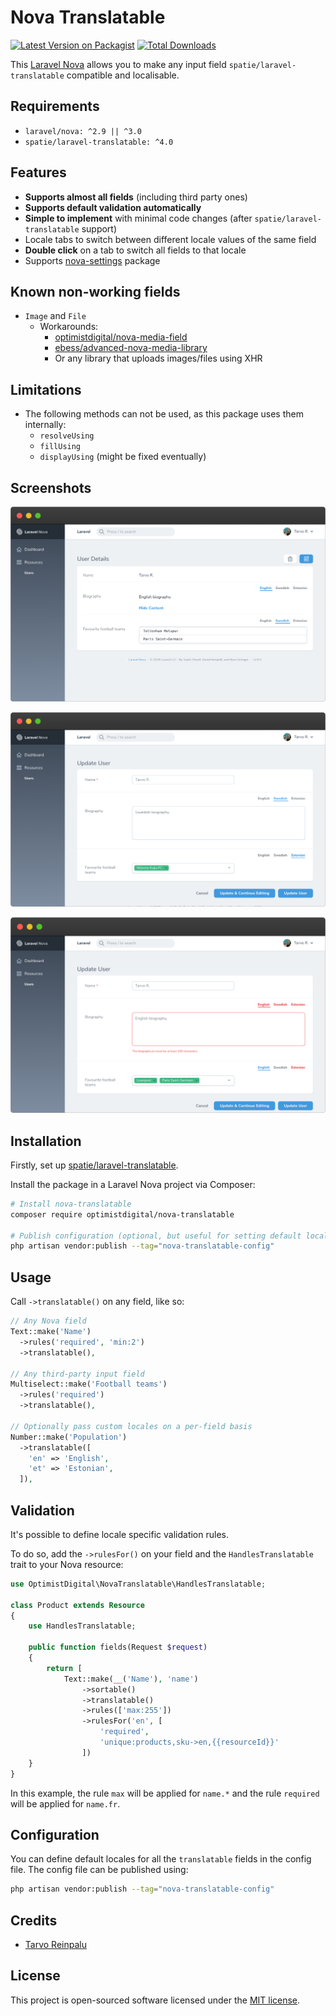 # Nova Translatable

[![Latest Version on Packagist](https://img.shields.io/packagist/v/optimistdigital/nova-translatable.svg?style=flat-square)](https://packagist.org/packages/optimistdigital/nova-translatable)
[![Total Downloads](https://img.shields.io/packagist/dt/optimistdigital/nova-translatable.svg?style=flat-square)](https://packagist.org/packages/optimistdigital/nova-translatable)

This [Laravel Nova](https://nova.laravel.com) allows you to make any input field `spatie/laravel-translatable` compatible and localisable.

## Requirements

- `laravel/nova: ^2.9 || ^3.0`
- `spatie/laravel-translatable: ^4.0`

## Features

- **Supports almost all fields** (including third party ones)
- **Supports default validation automatically**
- **Simple to implement** with minimal code changes (after `spatie/laravel-translatable` support)
- Locale tabs to switch between different locale values of the same field
- **Double click** on a tab to switch all fields to that locale
- Supports [nova-settings](https://github.com/optimistdigital/nova-settings) package

## Known non-working fields

- `Image` and `File`
  - Workarounds:
    - [optimistdigital/nova-media-field](https://github.com/optimistdigital/nova-media-field)
    - [ebess/advanced-nova-media-library](https://github.com/ebess/advanced-nova-media-library)
    - Or any library that uploads images/files using XHR

## Limitations

- The following methods can not be used, as this package uses them internally:
  - `resolveUsing`
  - `fillUsing`
  - `displayUsing` (might be fixed eventually)

## Screenshots

![Detail View](./docs/detail.png)

![Form View](./docs/form.png)

![Form View w/ Validation Errors](./docs/validation.png)

## Installation

Firstly, set up [spatie/laravel-translatable](https://github.com/spatie/laravel-translatable).

Install the package in a Laravel Nova project via Composer:

```bash
# Install nova-translatable
composer require optimistdigital/nova-translatable

# Publish configuration (optional, but useful for setting default locales)
php artisan vendor:publish --tag="nova-translatable-config"
```

## Usage

Call `->translatable()` on any field, like so:

```php
// Any Nova field
Text::make('Name')
  ->rules('required', 'min:2')
  ->translatable(),

// Any third-party input field
Multiselect::make('Football teams')
  ->rules('required')
  ->translatable(),

// Optionally pass custom locales on a per-field basis
Number::make('Population')
  ->translatable([
    'en' => 'English',
    'et' => 'Estonian',
  ]),
```

## Validation

It's possible to define locale specific validation rules.

To do so, add the `->rulesFor()` on your field and the `HandlesTranslatable` trait to your Nova resource:

```php
use OptimistDigital\NovaTranslatable\HandlesTranslatable;

class Product extends Resource
{
    use HandlesTranslatable;

    public function fields(Request $request)
    {
        return [
            Text::make(__('Name'), 'name')
                ->sortable()
                ->translatable()
                ->rules(['max:255'])
                ->rulesFor('en', [
                    'required',
                    'unique:products,sku->en,{{resourceId}}'
                ])
    }
}
```

In this example, the rule `max` will be applied for `name.*` and the rule `required` will be applied for `name.fr`.

## Configuration

You can define default locales for all the `translatable` fields in the config file. The config file can be published using:

```bash
php artisan vendor:publish --tag="nova-translatable-config"
```

## Credits

- [Tarvo Reinpalu](https://github.com/Tarpsvo)

## License

This project is open-sourced software licensed under the [MIT license](LICENSE.md).
